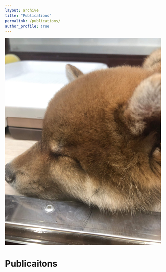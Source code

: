 ```yaml
---
layout: archive
title: "Publications"
permalink: /publications/
author_profile: true
---
```



![](../assets/images/shiba.png?rotate=-90)

Publicaitons
======